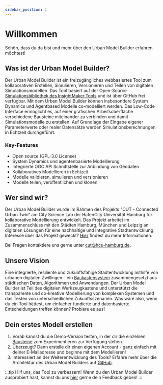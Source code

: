 ```yaml
---
sidebar_position: 1
---
```


# Willkommen

Schön, dass du da bist und mehr über den Urban Model Builder erfahren möchtest!


## Was ist der Urban Model Builder?

Der Urban Model Builder ist ein freizugängliches webbasiertes Tool zum kollaborativen Erstellen, Simulieren, Versionieren und Teilen von digitalen Simulationsmodellen. Das Tool basiert auf der Open-Source [Simulationsbibliothek des InsightMaker Tools](https://github.com/scottfr/simulation) und ist über GitHub frei verfügbar. Mit dem Urban Model Builder können insbesondere System Dynamics und Agentbased Modelle co-modelliert werden. Das Low-Code Interface ermöglicht es, auf einer grafischen Arbeitsoberfläche verschiedene Bausteine miteinander zu verbinden und damit Simulationsmodelle zu erstellen. Auf Grundlage der Eingabe eigener Parameterwerte oder realer Datensätze werden Simulationsberechnungen in Echtzeit durchgeführt. 

### Key-Features 
- Open source (GPL-3.0 License)
- System Dynamics und agentenbasierte Modellierung
- Integrierte OGC API Schnittstelle zur Anbindung von Geodaten
- Kollaboratives Modellieren in Echtzeit
- Modelle validieren, simulieren und versionieren
- Modelle teilen, veröffentlichen und klonen


## Wer sind wir? 

Der Urban Model Builder wurde im Rahmen des Projekts "CUT - Connected Urban Twin“ am City Science Lab der HafenCity Universität Hamburg für kollaborative Modellierung entwickelt. Das Projekt arbeitet im Zusammenschluss mit den Städten Hamburg, München und Leipzig an digitalen Lösungen für eine nachhaltige und integrative Stadtentwicklung. Interesse über das Projekt geweckt?	[Hier](https://www.connectedurbantwins.de/) findest du mehr Informationen.

Bei Fragen kontaktiere uns gerne unter cut@hcu-hamburg.de. 

## Unsere Vision

Eine integrierte, resiliente und zukunftsfähige Stadtentwicklung mithilfe von urbanen digitalen Zwillingen - ein [Baukastensystem](https://www.connectedurbantwins.de/urbane-digitale-zwillinge/das-baukastensystem/) zusammengesetzt aus städtischen Daten, Algorithmen und Anwendungen. Der Urban Model Builder ist Teil des digitalen Werkzeugkastens und unterstützt die transparente und co-kreative Modellierung von komplexen Systemen und das Testen von unterschiedlichen Zukunftsszenarien. Was wäre also, wenn du ein Tool hättest, um einfacher fundierte und datenbasierte Entscheidungen treffen können? Probiere es aus!

## Dein erstes Modell erstellen

1. Vorab kannst du die Demo-Version testen, in der dir die einzelnen [Bausteine](Primitives.md) zum Experimentieren zur Verfügung stehen.
2. Überzeugt? Dann erstelle dir einen eigenen Account - ganz einfach mit deiner E-Mailadresse und beginne mit dem Modellieren!
3. Interessiert an der Weiterentwicklung des Tools? Erfahre mehr über die Architektur des Urban Model Builders auf [GitHub](https://github.com/citysciencelab/urban-model-builder).

:::tip Hilf uns, das Tool zu verbessern!
Wenn du den Urban Model Builder ausprobiert hast, kannst du uns [hier](https://cloud.hcu-hamburg.de/nextcloud/apps/forms/s/cwkLF3iAM6LEmt6YwZWD7nre) gerne dein Feedback geben! 
:::
